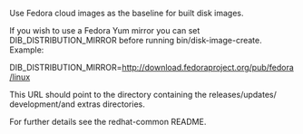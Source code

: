 Use Fedora cloud images as the baseline for built disk images.

If you wish to use a Fedora Yum mirror you can set DIB\_DISTRIBUTION\_MIRROR
before running bin/disk-image-create. Example:

  DIB\_DISTRIBUTION\_MIRROR=http://download.fedoraproject.org/pub/fedora/linux

This URL should point to the directory containing the releases/updates/
development/and extras directories.

For further details see the redhat-common README.
